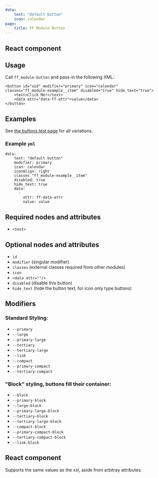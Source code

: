 ```yaml
---
data:
    text: "default button"
    icon: calendar
page: 
    title: FF Module Button
---
```


## React component

<div data-ff_module-buttons="" ></div>

## Usage

Call `ff_module-button` and pass-in the following XML:

```
<button id="uid" modifier="primary" icon="calendar" classes="ff_module-example__item" disabled="true" hide_text="true">
    <text>Click Me!</text>
    <data attr="data-ff-attr">value</data>
</button>
```

## Examples 

See [the buttons test page](/tests/buttons.html) for all variations.

### Example `yml`

```
data:
    text: "default button"
    modifier: primary
    icon: calendar
    iconAlign: right
    classes "ff_module-example__item"
    disabled: true
    hide_text: true
    data:
      -
        attr: ff-data-attr
        value: value
```

## Required nodes and attributes

* `<text>`

## Optional nodes and attributes

* `id`
* `modifier` (singular modifier)
* `classes` (external classes required from other modules)
* `icon`
* `<data attr=""/>`
* `disabled` (disable this button)
* `hide_text` (hide the button text, for icon only type buttons) 

## Modifiers

### Standard Styling:

* `--primary`
* `--large`
* `--primary-large`
* `--tertiary`
* `--tertiary-large`
* `--link`
* `--compact`
* `--primary-compact`
* `--tertiary-compact`

### "Block" styling, buttons fill their container:

* `--block`
* `--primary-block`
* `--large-block`
* `--primary-large-block`
* `--tertiary-block`
* `--tertiary-large-block`
* `--compact-block`
* `--primary-compact-block`
* `--tertiary-compact-block`
* `--link-block`



## React component 
Supports the same values as the xsl, aside from arbitray attributes.
